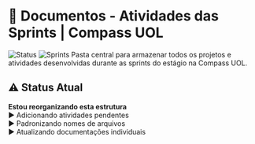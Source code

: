 # 📁 Documentos - Atividades das Sprints | Compass UOL
<img src="https://img.shields.io/badge/Status-Organizando-FFA500?style=flat&logo=git&logoColor=white" alt="Status">
<img src="https://img.shields.io/badge/Sprints-Contínuo-00B388?style=flat&logo=azurepipelines&logoColor=white" alt="Sprints">
Pasta central para armazenar todos os projetos e atividades desenvolvidas durante as sprints do estágio na Compass UOL.

## ⚠️ Status Atual
**Estou reorganizando esta estrutura**  
▶️ Adicionando atividades pendentes  
▶️ Padronizando nomes de arquivos  
▶️ Atualizando documentações individuais